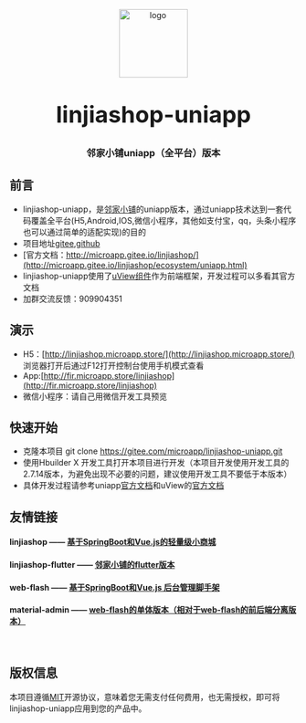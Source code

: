 <p align="center">
    <img alt="logo" src="http://microapp.gitee.io/linjiashop/logo.jpg" width="120" height="120" style="margin-bottom: 10px;">
</p>
<h3 align="center" style="margin: 30px 0 30px;font-weight: bold;font-size:40px;">linjiashop-uniapp</h3>
<h3 align="center">邻家小铺uniapp（全平台）版本</h3>



## 前言 
- linjiashop-uniapp，是[邻家小铺](http://microapp.gitee.io/linjiashop/)的uniapp版本，通过uniapp技术达到一套代码覆盖全平台(H5,Android,IOS,微信小程序，其他如支付宝，qq，头条小程序也可以通过简单的适配实现)的目的
- 项目地址[gitee](https://gitee.com/microapp/linjiashop-uniapp),[github](https://github.com/microapp-store/linjiashop-uniapp)
- [官方文档：http://microapp.gitee.io/linjiashop/](http://microapp.gitee.io/linjiashop/ecosystem/uniapp.html)
- linjiashop-uniapp使用了[uView组件](https://www.uviewui.com)作为前端框架，开发过程可以多看其官方文档
- 加群交流反馈：909904351
## 演示

- H5：[http://linjiashop.microapp.store/](http://linjiashop.microapp.store/) 浏览器打开后通过F12打开控制台使用手机模式查看
- App:[http://fir.microapp.store/linjiashop](http://fir.microapp.store/linjiashop)
- 微信小程序：请自己用微信开发工具预览

## 快速开始
- 克隆本项目 git clone https://gitee.com/microapp/linjiashop-uniapp.git
- 使用Hbuilder X 开发工具打开本项目进行开发（本项目开发使用开发工具的2.7.14版本，为避免出现不必要的问题，建议使用开发工具不要低于本版本）
- 具体开发过程请参考uniapp[官方文档](https://uniapp.dcloud.io/)和uView的[官方文档](https://www.uviewui.com/)


## 友情链接

#### **linjiashop** —— [基于SpringBoot和Vue.js的轻量级小商城](http://microapp.gitee.io/linjiashop/)

#### **linjiashop-flutter** —— [邻家小铺的flutter版本](https://gitee.com/microapp/linjiashop-flutter)

#### **web-flash** —— [基于SpringBoot和Vue.js 后台管理脚手架](https://enilu.gitee.io/web-flash/)

#### **material-admin** —— [web-flash的单体版本（相对于web-flash的前后端分离版本）](https://enilu.gitee.io/material-admin/)
<br>


## 版权信息
本项目遵循[MIT](https://en.wikipedia.org/wiki/MIT_License)开源协议，意味着您无需支付任何费用，也无需授权，即可将linjiashop-uniapp应用到您的产品中。
